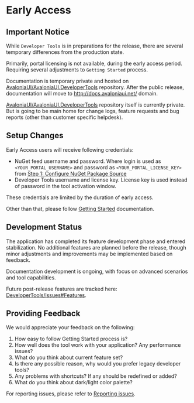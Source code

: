 # Early Access

## Important Notice

While `Developer Tools` is in preparations for the release, there are several temporary differences from the production state.

Primarily, portal licensing is not available, during the early access period. Requiring several adjustments to `Getting Started` process.

Documentation is temporary private and hosted on [AvaloniaUI/AvaloniaUI.DeveloperTools](https://github.com/AvaloniaUI/AvaloniaUI.DeveloperTools) repository. After the public release, documentation will move to http://docs.avaloniaui.net/ domain.

[AvaloniaUI/AvaloniaUI.DeveloperTools](https://github.com/AvaloniaUI/AvaloniaUI.DeveloperTools) repository itself is currently private. But is going to be main home for change logs, feature requests and bug reports (other than customer specific helpdesk).  

## Setup Changes

Early Access users will receive following credentials:
- NuGet feed username and password. Where login is used as `<YOUR_PORTAL_USERNAME>` and password as `<YOUR_PORTAL_LICENSE_KEY>` from [Step 1: Configure NuGet Package Source](https://github.com/AvaloniaUI/AvaloniaUI.DeveloperTools/blob/main/docs/getting-started.md#step-1-prepare-nuget-feed)
- Developer Tools username and license key. License key is used instead of password in the tool activation window.

These credentials are limited by the duration of early access.

Other than that, please follow [Getting Started](https://github.com/AvaloniaUI/AvaloniaUI.DeveloperTools/blob/main/docs/getting-started.md) documentation.

## Development Status

The application has completed its feature development phase and entered stabilization. No additional features are planned before the release, though minor adjustments and improvements may be implemented based on feedback.

Documentation development is ongoing, with focus on advanced scenarios and tool capabilities.

Future post-release features are tracked here: [DeveloperTools/issues#Features](https://github.com/AvaloniaUI/AvaloniaUI.DeveloperTools/issues?q=is%3Aissue%20state%3Aopen%20type%3AFeature).

## Providing Feedback

We would appreciate your feedback on the following:

1. How easy to follow Getting Started process is?
2. How well does the tool work with your application? Any performance issues?
3. What do you think about current feature set?
4. Is there any possible reason, why would you prefer legacy developer tools?
5. Any problems with shortcuts? If any should be redefined or added?
6. What do you think about dark/light color palette?

For reporting issues, please refer to [Reporting issues](./reporting-issues.md).
